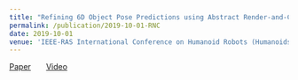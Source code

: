 ```yaml
---
title: "Refining 6D Object Pose Predictions using Abstract Render-and-Compare"
permalink: /publication/2019-10-01-RNC
date: 2019-10-01
venue: 'IEEE-RAS International Conference on Humanoid Robots (Humanoids), Toronto, Canada'
---
```

[Paper](https://www.ais.uni-bonn.de/papers/Humanoids_2019_Periyasamy.pdf) &nbsp;&nbsp;&nbsp;&nbsp;&nbsp;&nbsp;[Video](https://www.ais.uni-bonn.de/~periyasa/images/rnc_mini.mp4)